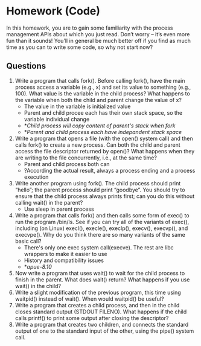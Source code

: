 # Homework (Code)
In this homework, you are to gain some familiarity with the process management APIs about which you just read. Don’t worry – it’s even more fun than it sounds! You’ll in general be much better off if you find as much time as you can to write some code, so why not start now?
## Questions
1. Write a program that calls fork(). Before calling fork(), have the main process access a variable (e.g., x) and set its value to something (e.g., 100). What value is the variable in the child process? What happens to the variable when both the child and parent change the value of x?
   - The value in the variable is initialized value
   - Parent and child procee each has their own stack space, so the variable individual change
   - **Child process will copy content of parent's stack when fork*
   - **Parent and child process each have indepandent stack space*
2. Write a program that opens a file (with the open() system call) and then calls fork() to create a new process. Can both the child and parent access the file descriptor returned by open()? What happens when they are writing to the file concurrently, i.e., at the same time?
    - Parent and child process both can
    - ?According the actual result, always a process ending and a process execution
3. Write another program using fork(). The child process should print “hello”; the parent process should print “goodbye”. You should try to ensure that the child process always prints first; can you do this without calling wait() in the parent?
    - Use sleep in parent process
4. Write a program that calls fork() and then calls some form of exec() to run the program /bin/ls. See if you can try all of the variants of exec(), including (on Linux) execl(), execle(), execlp(), execv(), execvp(), and execvpe(). Why do you think there are so many variants of the same basic call?
    - There's only one exec system call(execve). The rest are libc wrappers to make it easier to use
    - History and compatibility issues
    - **apue-8.10*
5. Now write a program that uses wait() to wait for the child process to finish in the parent. What does wait() return? What happens if you use wait() in the child?
6. Write a slight modification of the previous program, this time using waitpid() instead of wait(). When would waitpid() be useful?
7. Write a program that creates a child process, and then in the child closes standard output (STDOUT FILENO). What happens if the child calls printf() to print some output after closing the descriptor?
8. Write a program that creates two children, and connects the standard output of one to the standard input of the other, using the pipe() system call.